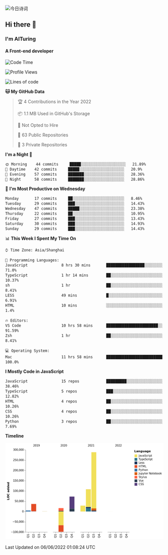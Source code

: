 <img alt="今日诗词" src="https://v2.jinrishici.com/one.svg?font-size=30&spacing=2&color=skyblue" style="max-width:100%; display: block; margin: 0 auto;">

## Hi there 👋
### I'm AITuring
#### A Front-end developer

<!-- <img src="./dhx.gif" width="400px"/> -->

<!--START_SECTION:waka-->
![Code Time](http://img.shields.io/badge/Code%20Time-3%2C458%20hrs%2056%20mins-blue)

![Profile Views](http://img.shields.io/badge/Profile%20Views-0-blue)

![Lines of code](https://img.shields.io/badge/From%20Hello%20World%20I%27ve%20Written-456%20Thousand%20lines%20of%20code-blue)

**🐱 My GitHub Data** 

> 🏆 4 Contributions in the Year 2022
 > 
> 📦 1.1 MB Used in GitHub's Storage 
 > 
> 🚫 Not Opted to Hire
 > 
> 📜 63 Public Repositories 
 > 
> 🔑 3 Private Repositories  
 > 
**I'm a Night 🦉** 

```text
🌞 Morning    44 commits     █████░░░░░░░░░░░░░░░░░░░░   21.89% 
🌆 Daytime    42 commits     █████░░░░░░░░░░░░░░░░░░░░   20.9% 
🌃 Evening    57 commits     ███████░░░░░░░░░░░░░░░░░░   28.36% 
🌙 Night      58 commits     ███████░░░░░░░░░░░░░░░░░░   28.86%

```
📅 **I'm Most Productive on Wednesday** 

```text
Monday       17 commits     ██░░░░░░░░░░░░░░░░░░░░░░░   8.46% 
Tuesday      29 commits     ███░░░░░░░░░░░░░░░░░░░░░░   14.43% 
Wednesday    47 commits     █████░░░░░░░░░░░░░░░░░░░░   23.38% 
Thursday     22 commits     ██░░░░░░░░░░░░░░░░░░░░░░░   10.95% 
Friday       27 commits     ███░░░░░░░░░░░░░░░░░░░░░░   13.43% 
Saturday     30 commits     ███░░░░░░░░░░░░░░░░░░░░░░   14.93% 
Sunday       29 commits     ███░░░░░░░░░░░░░░░░░░░░░░   14.43%

```


📊 **This Week I Spent My Time On** 

```text
⌚︎ Time Zone: Asia/Shanghai

💬 Programming Languages: 
JavaScript               8 hrs 30 mins       █████████████████░░░░░░░░   71.0% 
TypeScript               1 hr 14 mins        ██░░░░░░░░░░░░░░░░░░░░░░░   10.37% 
sh                       1 hr                ██░░░░░░░░░░░░░░░░░░░░░░░   8.41% 
LESS                     49 mins             █░░░░░░░░░░░░░░░░░░░░░░░░   6.91% 
HTML                     10 mins             ░░░░░░░░░░░░░░░░░░░░░░░░░   1.4%

🔥 Editors: 
VS Code                  10 hrs 58 mins      ███████████████████████░░   91.59% 
Zsh                      1 hr                ██░░░░░░░░░░░░░░░░░░░░░░░   8.41%

💻 Operating System: 
Mac                      11 hrs 58 mins      █████████████████████████   100.0%

```

**I Mostly Code in JavaScript** 

```text
JavaScript               15 repos            █████████░░░░░░░░░░░░░░░░   38.46% 
TypeScript               5 repos             ███░░░░░░░░░░░░░░░░░░░░░░   12.82% 
HTML                     4 repos             ██░░░░░░░░░░░░░░░░░░░░░░░   10.26% 
CSS                      4 repos             ██░░░░░░░░░░░░░░░░░░░░░░░   10.26% 
Python                   3 repos             ██░░░░░░░░░░░░░░░░░░░░░░░   7.69%

```


**Timeline**

![Chart not found](https://raw.githubusercontent.com/AITuring/AITuring/main/charts/bar_graph.png) 


 Last Updated on 06/06/2022 01:08:24 UTC
<!--END_SECTION:waka-->


